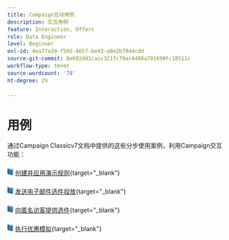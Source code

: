 ```yaml
---
title: Campaign互动用例
description: 交互用例
feature: Interaction, Offers
role: Data Engineer
level: Beginner
exl-id: 4ea77a39-f505-4657-be43-a0e2b79ddcdd
source-git-commit: 8eb92dd1cacc321fc79ac4480a791690fc18511c
workflow-type: tm+mt
source-wordcount: '78'
ht-degree: 2%

---
```


# 用例

通过Campaign Classicv7文档中提供的这些分步使用案例，利用Campaign交互功能：

![](../assets/do-not-localize/book.png) [创建并应用演示规则](https://experienceleague.adobe.com/docs/campaign-classic/using/managing-offers/case-study/presentation-rules.html){target="_blank"}

![](../assets/do-not-localize/book.png) [发送电子邮件选件投放](https://experienceleague.adobe.com/docs/campaign-classic/using/managing-offers/case-study/offers-on-an-outbound-channel.html){target="_blank"}

![](../assets/do-not-localize/book.png) [向匿名访客提供选件](https://experienceleague.adobe.com/docs/campaign-classic/using/managing-offers/case-study/offers-on-an-outbound-channel.html){target="_blank"}

![](../assets/do-not-localize/book.png) [执行优惠模拟](https://experienceleague.adobe.com/docs/campaign-classic/using/managing-offers/case-study/offers-on-an-outbound-channel.html){target="_blank"}
